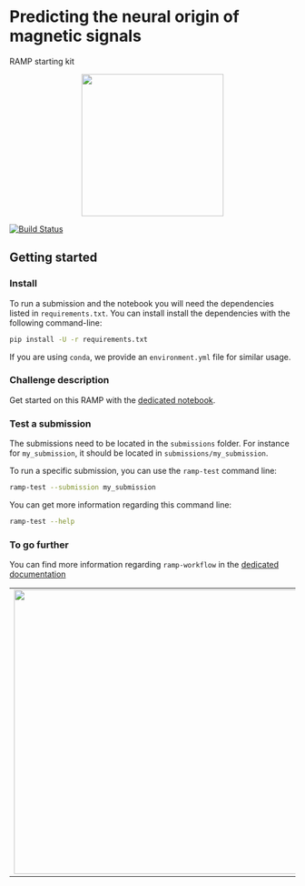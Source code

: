 # Predicting the neural origin of magnetic signals
RAMP starting kit 

<div style="text-align: center">
<img src="https://raw.githubusercontent.com/ramp-kits/meg/master/figs/meg_logo.png" width="250px" />
</div>

[![Build Status](https://travis-ci.com/ramp-kits/meg.svg?branch=master)](https://travis-ci.org/ramp-kits/meg)


## Getting started

### Install

To run a submission and the notebook you will need the dependencies listed
in `requirements.txt`. You can install install the dependencies with the
following command-line:

```bash
pip install -U -r requirements.txt
```

If you are using `conda`, we provide an `environment.yml` file for similar
usage.

### Challenge description

Get started on this RAMP with the
[dedicated notebook](meg_starting_kit.ipynb).

### Test a submission

The submissions need to be located in the `submissions` folder. For instance
for `my_submission`, it should be located in `submissions/my_submission`.

To run a specific submission, you can use the `ramp-test` command line:

```bash
ramp-test --submission my_submission
```

You can get more information regarding this command line:

```bash
ramp-test --help
```

### To go further

You can find more information regarding `ramp-workflow` in the
[dedicated documentation](https://paris-saclay-cds.github.io/ramp-docs/ramp-workflow/stable/using_kits.html)

<table class="equalDivide" cellpadding="0" cellspacing="0" width="100%" border="0">
        <td height="40%">
            <img src="https://raw.githubusercontent.com/ramp-kits/meg/master/figs/logo_cds.png" width="500px" ALIGN=”left”/> 
        </td>
</table>
